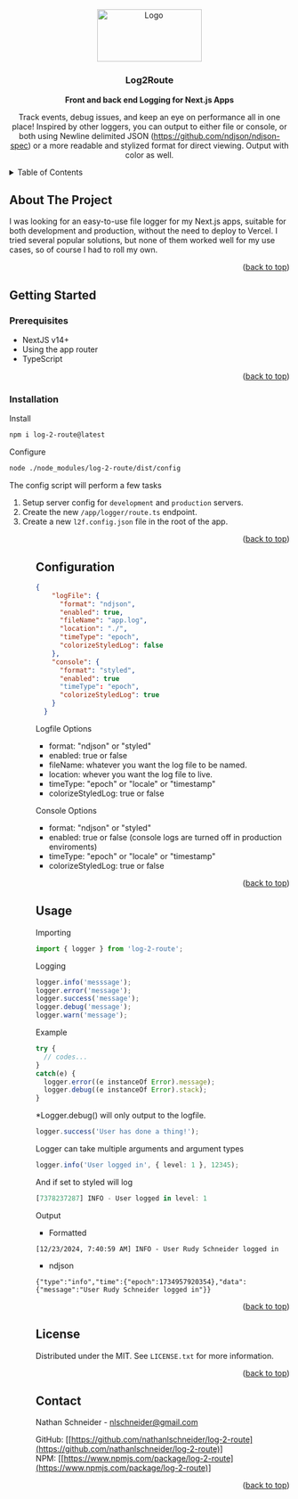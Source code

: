 <a id="readme-top"></a>
<br />

<div align="center">
  <a href="https://github.com/nathanlschneider/log-2-route">
    <img src="https://github.com/user-attachments/assets/795e4e5f-926b-4c44-ae68-8e1c6d1ba6f7" alt="Logo" width="188.77" height="94.3">
  </a>
<h3 align="center">Log2Route</h3>
  <p align="center">
    <strong>Front and back end Logging for Next.js Apps</strong>
    <br/>
    <div> Track events, debug issues, and keep an eye on performance all in one place! Inspired by other loggers, you can output to either file or console, or both
    using Newline delimited JSON (<a href="https://github.com/ndjson/ndjson-spec">https://github.com/ndjson/ndjson-spec</a>) or a more readable and stylized format for direct viewing. Output with color as well.</div>
  </p>
</div>

<!-- TABLE OF CONTENTS -->
<details>
  <summary>Table of Contents</summary>
  <ol>
    <li>
      <a href="#about-the-project">About The Project</a>
    </li>
    <li>
      <a href="#getting-started">Getting Started</a>
      <ul>
        <li><a href="#prerequisites">Prerequisites</a></li>
        <li><a href="#installation">Installation</a></li>
      </ul>
    </li>
    <li><a href="#configuration">Configuration</a></li>
    <li><a href="#usage">Usage</a></li>
    <li><a href="#dependencies">Dependencies</a></li>
    <li><a href="#license">License</a></li>
    <li><a href="#contact">Contact</a></li>
  </ol>
</details>

<!-- ABOUT THE PROJECT -->

## About The Project

I was looking for an easy-to-use file logger for my Next.js apps, suitable for both development and production, without the need to deploy to Vercel. I tried several popular solutions, but none of them worked well for my use cases, so of course I had to roll my own.

<p align="right">(<a href="#readme-top">back to top</a>)</p>

## Getting Started

### Prerequisites

<ul>
  <li>NextJS v14+</li>
  <li>Using the app router</li>
  <li>TypeScript</li>
</ul>
<p align="right">(<a href="#readme-top">back to top</a>)</p>

### Installation

Install

```bash
npm i log-2-route@latest
```

Configure

```bash
node ./node_modules/log-2-route/dist/config
```

The config script will perform a few tasks

<ol>
<li>Setup server config for <code>development</code> and <code>production</code> servers.</ul>
<li>Create the new <code>/app/logger/route.ts</code> endpoint.</ul>
<li>Create a new <code>l2f.config.json</code> file in the root of the app.</ul>
<ol>

<p align="right">(<a href="#readme-top">back to top</a>)</p>

## Configuration

```json
{
    "logFile": {
      "format": "ndjson",
      "enabled": true,
      "fileName": "app.log",
      "location": "./",
      "timeType": "epoch",
      "colorizeStyledLog": false
    },
    "console": {
      "format": "styled",
      "enabled": true
      "timeType": "epoch",
      "colorizeStyledLog": true
    }
  }
```

Logfile Options

<ul>
  <li>format: "ndjson" or "styled"</li>
  <li>enabled: true or false</li>
  <li>fileName: whatever you want the log file to be named.</li>
  <li>location: whever you want the log file to live.</li>
  <li>timeType: "epoch" or "locale" or "timestamp"</li>
  <li>colorizeStyledLog: true or false</li>
</ul>

Console Options

<ul>
  <li>format: "ndjson" or "styled"</li>
  <li>enabled: true or false (console logs are turned off in production enviroments)</li>
  <li>timeType: "epoch" or "locale" or "timestamp"</li>
  <li>colorizeStyledLog: true or false</li>
</ul>

<p align="right">(<a href="#readme-top">back to top</a>)</p>

## Usage

Importing

```typescript
import { logger } from 'log-2-route';
```

Logging

```typescript
logger.info('messsage');
logger.error('message');
logger.success('message');
logger.debug('message');
logger.warn('message');
```

Example

```typescript
try {
  // codes...
}
catch(e) {
  logger.error((e instanceOf Error).message);
  logger.debug((e instanceOf Error).stack);
}
```
*Logger.debug() will only output to the logfile.


```typescript
logger.success('User has done a thing!');
```

Logger can take multiple arguments and argument types

```typescript
logger.info('User logged in', { level: 1 }, 12345);
```

And if set to styled will log

```typescript
[7378237287] INFO - User logged in level: 1
```

Output

<ul>
  <li>Formatted</li>
</ul>

```log
[12/23/2024, 7:40:59 AM] INFO - User Rudy Schneider logged in
```

<ul>
  <li>ndjson</li>
</ul>

```log
{"type":"info","time":{"epoch":1734957920354},"data":{"message":"User Rudy Schneider logged in"}}
```

<p align="right">(<a href="#readme-top">back to top</a>)</p>

## License

Distributed under the MIT. See `LICENSE.txt` for more information.

<p align="right">(<a href="#readme-top">back to top</a>)</p>

## Contact

Nathan Schneider - nlschneider@gmail.com

GitHub: [[https://github.com/nathanlschneider/log-2-route](https://github.com/nathanlschneider/log-2-route)]<br/>
NPM: [[https://www.npmjs.com/package/log-2-route](https://www.npmjs.com/package/log-2-route)]<br/>

<p align="right">(<a href="#readme-top">back to top</a>)</p>
